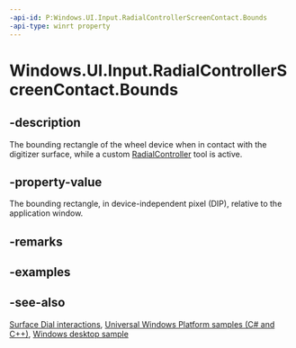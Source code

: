 ```yaml
---
-api-id: P:Windows.UI.Input.RadialControllerScreenContact.Bounds
-api-type: winrt property
---
```


<!-- Property syntax
public Windows.Foundation.Rect Bounds { get; }
-->

# Windows.UI.Input.RadialControllerScreenContact.Bounds

## -description
The bounding rectangle of the wheel device when in contact with the digitizer surface, while a custom [RadialController](radialcontroller.md) tool is active.

## -property-value
The bounding rectangle, in device-independent pixel (DIP), relative to the application window.

## -remarks

## -examples

## -see-also
[Surface Dial interactions](/windows/uwp/input-and-devices/windows-wheel-interactions), [Universal Windows Platform samples (C# and C++)](https://go.microsoft.com/fwlink/?linkid=832713), [Windows desktop sample](https://aka.ms/radialcontrollerclassicsample)